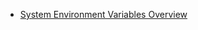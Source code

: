 - [System Environment Variables Overview](https://vercel.com/docs/concepts/projects/environment-variables/system-environment-variables)
